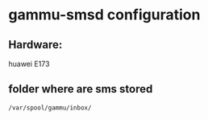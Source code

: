 # gammu-smsd configuration

## Hardware:
huawei E173

## folder where are sms stored
```
/var/spool/gammu/inbox/
```